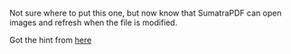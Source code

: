 Not sure where to put this one, but now know that SumatraPDF can open images and refresh when the file is modified.

Got the hint from [here](https://softwarerecs.stackexchange.com/questions/2753/is-there-an-image-viewer-for-windows-that-auto-refreshes-the-image-when-it-is-mo)
